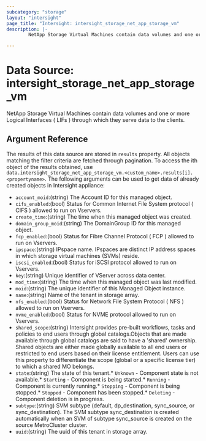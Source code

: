 ```yaml
---
subcategory: "storage"
layout: "intersight"
page_title: "Intersight: intersight_storage_net_app_storage_vm"
description: |-
        NetApp Storage Virtual Machines contain data volumes and one or more Logical Interfaces ( LIFs ) through which they serve data to the clients.

---
```


# Data Source: intersight_storage_net_app_storage_vm
NetApp Storage Virtual Machines contain data volumes and one or more Logical Interfaces ( LIFs ) through which they serve data to the clients.
## Argument Reference
The results of this data source are stored in `results` property.
All objects matching the filter criteria are fetched through pagination.
To access the ith object of the results obtained, use `data.intersight_storage_net_app_storage_vm.<custom_name>.results[i].<propertyname>`.
The following arguments can be used to get data of already created objects in Intersight appliance:
* `account_moid`:(string) The Account ID for this managed object. 
* `cifs_enabled`:(bool) Status for Common Internet File System protocol ( CIFS ) allowed to run on Vservers. 
* `create_time`:(string) The time when this managed object was created. 
* `domain_group_moid`:(string) The DomainGroup ID for this managed object. 
* `fcp_enabled`:(bool) Status for Fibre Channel Protocol ( FCP ) allowed to run on Vservers. 
* `ipspace`:(string) IPspace name. IPspaces are distinct IP address spaces in which storage virtual machines (SVMs) reside. 
* `iscsi_enabled`:(bool) Status for iSCSI protocol allowed to run on Vservers. 
* `key`:(string) Unique identifier of VServer across data center. 
* `mod_time`:(string) The time when this managed object was last modified. 
* `moid`:(string) The unique identifier of this Managed Object instance. 
* `name`:(string) Name of the tenant in storage array. 
* `nfs_enabled`:(bool) Status for Network File System Protocol ( NFS ) allowed to run on  Vservers. 
* `nvme_enabled`:(bool) Status for NVME protocol allowed to run on Vservers. 
* `shared_scope`:(string) Intersight provides pre-built workflows, tasks and policies to end users through global catalogs.Objects that are made available through global catalogs are said to have a 'shared' ownership. Shared objects are either made globally available to all end users or restricted to end users based on their license entitlement. Users can use this property to differentiate the scope (global or a specific license tier) to which a shared MO belongs. 
* `state`:(string) The state of this tenant.* `Unknown` - Component state is not available.* `Starting` - Component is being started.* `Running` - Component is currently running.* `Stopping` - Component is being stopped.* `Stopped` - Component has been stopped.* `Deleting` - Component deletion is in progress. 
* `subtype`:(string) SVM subtype (default, dp_destination, sync_source, or sync_destination). The SVM subtype sync_destination is created automatically when an SVM of subtype sync_source is created on the source MetroCluster cluster. 
* `uuid`:(string) The uuid of this tenant in storage array. 
 
